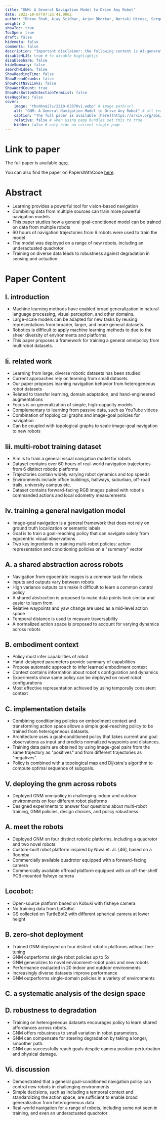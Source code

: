 ```yaml
---
title: "GNM: A General Navigation Model to Drive Any Robot"
date: 2022-10-07T07:26:41.000Z
author: "Dhruv Shah, Ajay Sridhar, Arjun Bhorkar, Noriaki Hirose, Sergey Levine"
weight: 2
showToc: true
TocOpen: true
draft: false
hidemeta: false
comments: false
description: "Important disclaimer: the following content is AI-generated, please make sure to fact check the presented information by reading the full paper."
disableHLJS: true # to disable highlightjs
disableShare: false
hideSummary: false
searchHidden: false
ShowReadingTime: false
ShowBreadCrumbs: false
ShowPostNavLinks: false
ShowWordCount: true
ShowRssButtonInSectionTermList: false
UseHugoToc: false
cover:
    image: "thumbnails/2210-03370v1.webp" # image path/url
    alt: "GNM: A General Navigation Model to Drive Any Robot" # alt text
    caption: "The full paper is available [here](https://arxiv.org/abs/2210.03370)." # display caption under cover
    relative: false # when using page bundles set this to true
    hidden: false # only hide on current single page
---
```


# Link to paper
The full paper is available [here](https://arxiv.org/abs/2210.03370).

You can also find the paper on PapersWithCode [here](https://paperswithcode.com/paper/gnm-a-general-navigation-model-to-drive-any).

# Abstract
- Learning provides a powerful tool for vision-based navigation
- Combining data from multiple sources can train more powerful navigation models
- This paper studies how a general goal-conditioned model can be trained on data from multiple robots
- 60 hours of navigation trajectories from 6 robots were used to train the model
- The model was deployed on a range of new robots, including an underactuated quadrotor
- Training on diverse data leads to robustness against degradation in sensing and actuation

# Paper Content

## I. introduction
- Machine learning methods have enabled broad generalization in natural language processing, visual perception, and other domains.
- Large-scale models can be adapted for new tasks by reusing representations from broader, larger, and more general datasets.
- Robotics is difficult to apply machine learning methods to due to the sheer diversity of environments and platforms.
- This paper proposes a framework for training a general omnipolicy from multirobot datasets.

## Ii. related work
- Learning from large, diverse robotic datasets has been studied
- Current approaches rely on learning from small datasets
- Our paper proposes learning navigation behavior from heterogeneous robot datasets
- Related to transfer learning, domain adaptation, and hand-engineered augmentations
- Focus is on generalization of simple, high-capacity models
- Complementary to learning from passive data, such as YouTube videos
- Combination of topological graphs and image-goal policies for navigation
- Can be coupled with topological graphs to scale image-goal navigation to new robots

## Iii. multi-robot training dataset
- Aim is to train a general visual navigation model for robots
- Dataset contains over 60 hours of real-world navigation trajectories from 6 distinct robotic platforms
- Trajectories contain widely varying robot dynamics and top speeds
- Environments include office buildings, hallways, suburban, off-road trails, university campus etc.
- Dataset contains forward-facing RGB images paired with robot's commanded actions and local odometry measurements

## Iv. training a general navigation model
- Image-goal navigation is a general framework that does not rely on ground truth localization or semantic labels
- Goal is to train a goal-reaching policy that can navigate solely from egocentric visual observations
- Two key ingredients in training multi-robot policies: action representation and conditioning policies on a "summary" vector

## A. a shared abstraction across robots
- Navigation from egocentric images is a common task for robots
- Inputs and outputs vary between robots
- High variance outputs can make it difficult to learn a common control policy
- A shared abstraction is proposed to make data points look similar and easier to learn from
- Relative waypoints and yaw change are used as a mid-level action space
- Temporal distance is used to measure traversability
- A normalized action space is proposed to account for varying dynamics across robots

## B. embodiment context
- Policy must infer capabilities of robot
- Hand-designed parameters provide summary of capabilities
- Propose automatic approach to infer learned embodiment context
- Context contains information about robot's configuration and dynamics
- Experiments show same policy can be deployed on novel robot configurations
- Most effective representation achieved by using temporally consistent context

## C. implementation details
- Combining conditioning policies on embodiment context and transforming action space allows a simple goal-reaching policy to be trained from heterogeneous datasets.
- Architecture uses a goal-conditioned policy that takes current and goal observations as input and predicts normalized waypoints and distances.
- Training data pairs are obtained by using image-goal pairs from the same trajectory as "positives" and from different trajectories as "negatives".
- Policy is combined with a topological map and Dijkstra's algorithm to compute optimal sequence of subgoals.

## V. deploying the gnm across robots
- Deployed GNM omnipolicy in challenging indoor and outdoor environments on four different robot platforms
- Designed experiments to answer four questions about multi-robot training, GNM policies, design choices, and policy robustness

## A. meet the robots
- Deployed GNM on four distinct robotic platforms, including a quadrotor and two novel robots
- Custom-built robot platform inspired by Niwa et. al. [46], based on a Roomba
- Commercially available quadrotor equipped with a forward-facing camera
- Commercially available offroad platform equipped with an off-the-shelf PCB-mounted fisheye camera

## Locobot:
- Open-source platform based on Kobuki with fisheye camera
- No training data from LoCoBot
- GS collected on TurtleBot2 with different spherical camera at lower height

## B. zero-shot deployment
- Trained GNM deployed on four distinct robotic platforms without fine-tuning
- GNM outperforms single robot policies up to 5x
- GNM generalizes to novel environment-robot pairs and new robots
- Performance evaluated in 20 indoor and outdoor environments
- Increasingly diverse datasets improve performance
- GNM outperforms single-domain policies in a variety of environments

## C. a systematic analysis of the design space

## D. robustness to degradation
- Training on heterogeneous datasets encourages policy to learn shared affordances across robots.
- GNM offers robustness to small variation in robot parameters.
- GNM can compensate for steering degradation by taking a longer, smoother path.
- GNM can successfully reach goals despite camera position perturbation and physical damage.

## Vi. discussion
- Demonstrated that a general goal-conditioned navigation policy can control new robots in challenging environments
- Simple decisions, such as including a temporal context and standardizing the action space, are sufficient to enable broad generalization from heterogeneous data
- Real-world navigation for a range of robots, including some not seen in training, and even an underactuated quadrotor
